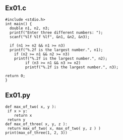 ## Ex01.c

    #include <stdio.h>
    int main() {
      double n1, n2, n3;
      printf("Enter three different numbers: ");
      scanf("%lf %lf %lf", &n1, &n2, &n3);

      if (n1 >= n2 && n1 >= n3)
      printf("%.2f is the largest number.", n1);
        if (n2 >= n1 && n2 >= n3)
        printf("%.2f is the largest number.", n2);
             if (n3 >= n1 && n3 >= n2)
             printf("%.2f is the largest number.", n3);

    return 0;
    }
 
 ## Ex01.py
 
    def max_of_two( x, y ):
     if x > y:
        return x
     return y
    def max_of_three( x, y, z ):
     return max_of_two( x, max_of_two( y, z ) )
    print(max_of_three(1, 2, 3))

